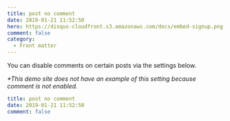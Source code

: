 ```yaml
---
title: post no comment
date: 2019-01-21 11:52:50
hero: https://disqus-cloudfront.s3.amazonaws.com/docs/embed-signup.png
comment: false
category:
  - Front matter
---
```


You can disable comments on certain posts via the settings below.

*&ast;This demo site does not have an example of this setting because comment is not enabled.*

```yaml
title: post no comment
date: 2019-01-21 11:52:50
comment: false

```